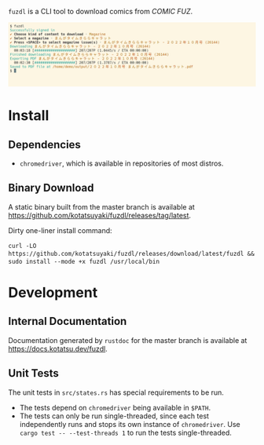 `fuzdl` is a CLI tool to download comics from *COMIC FUZ*.

![](./assets/demo.png)


# Install

## Dependencies

- `chromedriver`, which is available in repositories of most distros.

## Binary Download

A static binary built from the master branch is available at <https://github.com/kotatsuyaki/fuzdl/releases/tag/latest>.

Dirty one-liner install command:

```
curl -LO https://github.com/kotatsuyaki/fuzdl/releases/download/latest/fuzdl && sudo install --mode +x fuzdl /usr/local/bin
```

# Development

## Internal Documentation

Documentation generated by `rustdoc` for the master branch is available at <https://docs.kotatsu.dev/fuzdl>.


## Unit Tests

The unit tests in `src/states.rs` has special requirements to be run.

- The tests depend on `chromedriver` being available in `$PATH`.
- The tests can only be run single-threaded, since each test independently runs and stops its own instance of `chromedriver`.
  Use `cargo test -- --test-threads 1` to run the tests single-threaded.
